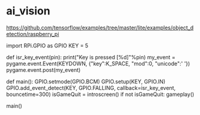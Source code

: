 # ai_vision


https://github.com/tensorflow/examples/tree/master/lite/examples/object_detection/raspberry_pi


import  RPi.GPIO as GPIO
KEY = 5

def isr_key_event(pin):
    print("Key is pressed [%d]"%pin)
    my_event = pygame.event.Event(KEYDOWN, {"key":K_SPACE, "mod":0, "unicode":' '})
    pygame.event.post(my_event)

def main():
    GPIO.setmode(GPIO.BCM)
    GPIO.setup(KEY, GPIO.IN)
    GPIO.add_event_detect(KEY, GPIO.FALLING, callback=isr_key_event, bouncetime=300)
    isGameQuit = introscreen()
    if not isGameQuit:
        gameplay()

main()
